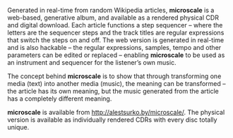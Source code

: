 Generated in real-time from random Wikipedia articles, **microscale** is a web-based, generative album, and available as a rendered physical CDR and digital download. Each article functions a step sequencer – where the letters are the sequencer steps and the track titles are regular expressions that switch the steps on and off. The web version is generated in real-time and is also hackable – the regular expressions, samples, tempo and other parameters can be edited or replaced – enabling **microscale** to be used as an instrument and sequencer for the listener’s own music.


The concept behind **microscale** is to show that through transforming one media (text) into another media (music), the meaning can be transformed – the article has its own meaning, but the music generated from the article has a completely different meaning.


**microscale** is available from http://alestsurko.by/microscale/. The physical version is available as individually rendered CDRs with every disc totally unique.
